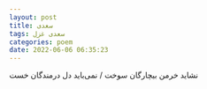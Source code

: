 ```yaml
---
layout: post
title: سعدی
tags: سعدی غزل
categories: poem
date: 2022-06-06 06:35:23
---
```


نشاید خرمن بیچارگان سوخت / نمی‌باید دل درمندگان خست

